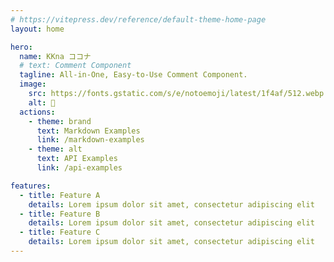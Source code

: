 ```yaml
---
# https://vitepress.dev/reference/default-theme-home-page
layout: home

hero:
  name: KKna ココナ
  # text: Comment Component
  tagline: All-in-One, Easy-to-Use Comment Component.
  image:
    src: https://fonts.gstatic.com/s/e/notoemoji/latest/1f4af/512.webp
    alt: 💯
  actions:
    - theme: brand
      text: Markdown Examples
      link: /markdown-examples
    - theme: alt
      text: API Examples
      link: /api-examples

features:
  - title: Feature A
    details: Lorem ipsum dolor sit amet, consectetur adipiscing elit
  - title: Feature B
    details: Lorem ipsum dolor sit amet, consectetur adipiscing elit
  - title: Feature C
    details: Lorem ipsum dolor sit amet, consectetur adipiscing elit
---
```

